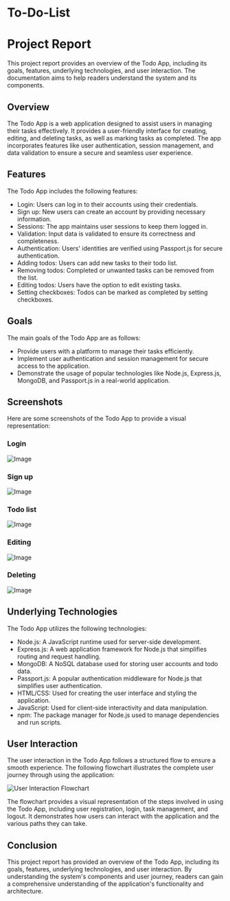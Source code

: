 # To-Do-List
# Project Report

This project report provides an overview of the Todo App, including its goals, features, underlying technologies, and user interaction. The documentation aims to help readers understand the system and its components.


## Overview

The Todo App is a web application designed to assist users in managing their tasks effectively. It provides a user-friendly interface for creating, editing, and deleting tasks, as well as marking tasks as completed. The app incorporates features like user authentication, session management, and data validation to ensure a secure and seamless user experience.

## Features

The Todo App includes the following features:
- Login: Users can log in to their accounts using their credentials.
- Sign up: New users can create an account by providing necessary information.
- Sessions: The app maintains user sessions to keep them logged in.
- Validation: Input data is validated to ensure its correctness and completeness.
- Authentication: Users' identities are verified using Passport.js for secure authentication.
- Adding todos: Users can add new tasks to their todo list.
- Removing todos: Completed or unwanted tasks can be removed from the list.
- Editing todos: Users have the option to edit existing tasks.
- Setting checkboxes: Todos can be marked as completed by setting checkboxes.

## Goals

The main goals of the Todo App are as follows:
- Provide users with a platform to manage their tasks efficiently.
- Implement user authentication and session management for secure access to the application.
- Demonstrate the usage of popular technologies like Node.js, Express.js, MongoDB, and Passport.js in a real-world application.

## Screenshots

Here are some screenshots of the Todo App to provide a visual representation:

### Login  
![Image](<img width="1280" alt="login" src="https://github.com/lliinnaa44/To-Do-List/assets/134740859/85fe1052-dae5-45b5-a8c9-8350cc4668b7">
)

### Sign up  
![Image](<img width="1280" alt="signup" src="https://github.com/lliinnaa44/To-Do-List/assets/134740859/2a4198b9-ece1-4e8e-9b86-2da99e47789d">
)

### Todo list  
![Image](<img width="1280" alt="todolist" src="https://github.com/lliinnaa44/To-Do-List/assets/134740859/4eb28e1a-c5b5-42e9-888a-17b5d89ceb5b">
)

### Editing   
![Image](<img width="1280" alt="ed" src="https://github.com/lliinnaa44/To-Do-List/assets/134740859/fc2f699c-1bd1-4dfb-a4d5-12f86c6c3dda">
)

### Deleting
![Image](<img width="1280" alt="del" src="https://github.com/lliinnaa44/To-Do-List/assets/134740859/f386e9c6-1506-419e-ad28-75dce9d4b240">
)


## Underlying Technologies

The Todo App utilizes the following technologies:

- Node.js: A JavaScript runtime used for server-side development.
- Express.js: A web application framework for Node.js that simplifies routing and request handling.
- MongoDB: A NoSQL database used for storing user accounts and todo data.
- Passport.js: A popular authentication middleware for Node.js that simplifies user authentication.
- HTML/CSS: Used for creating the user interface and styling the application.
- JavaScript: Used for client-side interactivity and data manipulation.
- npm: The package manager for Node.js used to manage dependencies and run scripts.

## User Interaction

The user interaction in the Todo App follows a structured flow to ensure a smooth experience. The following flowchart illustrates the complete user journey through using the application:

![User Interaction Flowchart](<insert link to the flowchart image>)

The flowchart provides a visual representation of the steps involved in using the Todo App, including user registration, login, task management, and logout. It demonstrates how users can interact with the application and the various paths they can take.


## Conclusion

This project report has provided an overview of the Todo App, including its goals, features, underlying technologies, and user interaction. By understanding the system's components and user journey, readers can gain a comprehensive understanding of the application's functionality and architecture.
